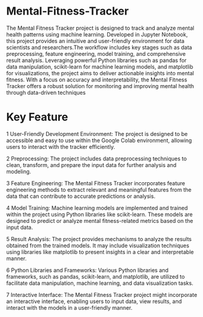 # Mental-Fitness-Tracker
The Mental Fitness Tracker project is designed to track and analyze mental health patterns using machine learning. Developed in Jupyter Notebook, this project provides an intuitive and user-friendly environment for data scientists and researchers.The workflow includes key stages such as data preprocessing, feature engineering, model training, and comprehensive result analysis. Leveraging powerful Python libraries such as pandas for data manipulation, scikit-learn for machine learning models, and matplotlib for visualizations, the project aims to deliver actionable insights into mental fitness. With a focus on accuracy and interpretability, the Mental Fitness Tracker offers a robust solution for monitoring and improving mental health through data-driven techniques

# Key Feature
1 User-Friendly Development Environment: The project is designed to be accessible and easy to use within the Google Colab environment, allowing users to interact with the tracker efficiently.

2 Preprocessing: The project includes data preprocessing techniques to clean, transform, and prepare the input data for further analysis and modeling.

3 Feature Engineering: The Mental Fitness Tracker incorporates feature engineering methods to extract relevant and meaningful features from the data that can contribute to accurate predictions or analysis.

4 Model Training: Machine learning models are implemented and trained within the project using Python libraries like scikit-learn. These models are designed to predict or analyze mental fitness-related metrics based on the input data.

5 Result Analysis: The project provides mechanisms to analyze the results obtained from the trained models. It may include visualization techniques using libraries like matplotlib to present insights in a clear and interpretable manner.

6 Python Libraries and Frameworks: Various Python libraries and frameworks, such as pandas, scikit-learn, and matplotlib, are utilized to facilitate data manipulation, machine learning, and data visualization tasks.

7 Interactive Interface: The Mental Fitness Tracker project might incorporate an interactive interface, enabling users to input data, view results, and interact with the models in a user-friendly manner.
